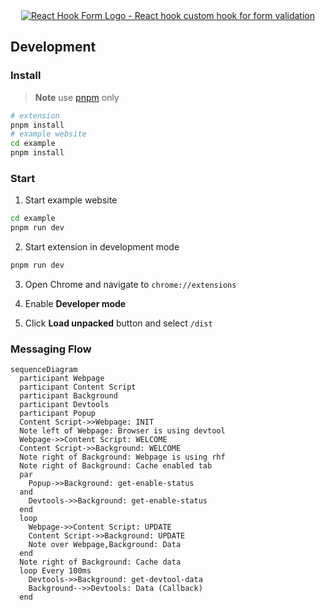 <div align="center">
        <a href="https://react-hook-form.com" title="React Hook Form - Simple React forms validation">
            <img src="https://raw.githubusercontent.com/react-hook-form/react-hook-form/master/docs/logo.png" alt="React Hook Form Logo - React hook custom hook for form validation" />
        </a>
</div>

## Development

### Install

> **Note**
> use [pnpm](https://pnpm.io/) only

```bash
# extension
pnpm install
# example website
cd example
pnpm install
```

### Start

1. Start example website

```bash
cd example
pnpm run dev
```

2. Start extension in development mode

```bash
pnpm run dev
```

3. Open Chrome and navigate to `chrome://extensions`

4. Enable **Developer mode**

5. Click **Load unpacked** button and select `/dist`

### Messaging Flow

```mermaid
sequenceDiagram
  participant Webpage
  participant Content Script
  participant Background
  participant Devtools
  participant Popup
  Content Script->>Webpage: INIT
  Note left of Webpage: Browser is using devtool
  Webpage->>Content Script: WELCOME
  Content Script->>Background: WELCOME
  Note right of Background: Webpage is using rhf
  Note right of Background: Cache enabled tab
  par
    Popup->>Background: get-enable-status
  and
    Devtools->>Background: get-enable-status
  end
  loop
    Webpage->>Content Script: UPDATE
    Content Script->>Background: UPDATE
    Note over Webpage,Background: Data
  end
  Note right of Background: Cache data
  loop Every 100ms
    Devtools->>Background: get-devtool-data
    Background-->>Devtools: Data (Callback)
  end
```
